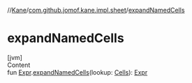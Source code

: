//[Kane](../index.md)/[com.github.jomof.kane.impl.sheet](index.md)/[expandNamedCells](expand-named-cells.md)



# expandNamedCells  
[jvm]  
Content  
fun [Expr](../com.github.jomof.kane/-expr/index.md).[expandNamedCells](expand-named-cells.md)(lookup: [Cells](-cells/index.md)): [Expr](../com.github.jomof.kane/-expr/index.md)  



